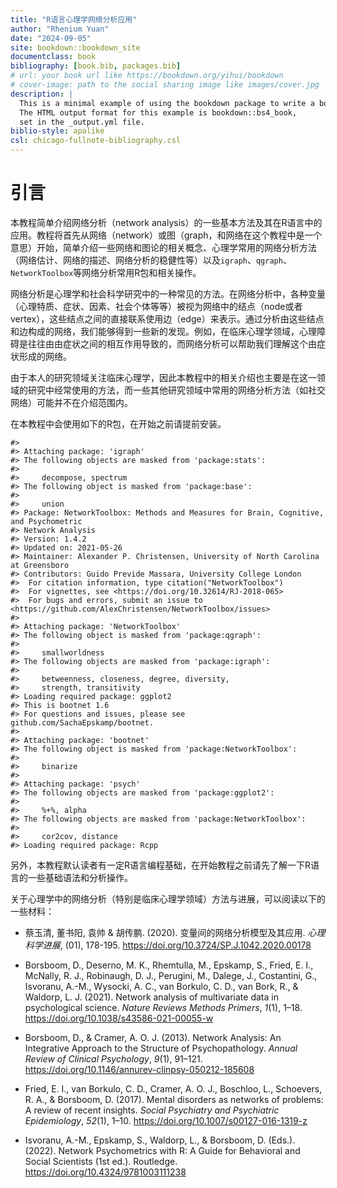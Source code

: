 ```yaml
--- 
title: "R语言心理学网络分析应用"
author: "Rhenium Yuan"
date: "2024-09-05"
site: bookdown::bookdown_site
documentclass: book
bibliography: [book.bib, packages.bib]
# url: your book url like https://bookdown.org/yihui/bookdown
# cover-image: path to the social sharing image like images/cover.jpg
description: |
  This is a minimal example of using the bookdown package to write a book.
  The HTML output format for this example is bookdown::bs4_book,
  set in the _output.yml file.
biblio-style: apalike
csl: chicago-fullnote-bibliography.csl
---
```


# 引言

本教程简单介绍网络分析（network analysis）的一些基本方法及其在R语言中的应用。教程将首先从网络（network）或图（graph，和网络在这个教程中是一个意思）开始，简单介绍一些网络和图论的相关概念、心理学常用的网络分析方法（网络估计、网络的描述、网络分析的稳健性等）以及`igraph`、`qgraph`、`NetworkToolbox`等网络分析常用R包和相关操作。

网络分析是心理学和社会科学研究中的一种常见的方法。在网络分析中，各种变量（心理特质、症状、因素、社会个体等等）被视为网络中的结点（node或者vertex），这些结点之间的直接联系使用边（edge）来表示。通过分析由这些结点和边构成的网络，我们能够得到一些新的发现。例如，在临床心理学领域，心理障碍是往往由由症状之间的相互作用导致的，而网络分析可以帮助我们理解这个由症状形成的网络。

由于本人的研究领域关注临床心理学，因此本教程中的相关介绍也主要是在这一领域的研究中经常使用的方法，而一些其他研究领域中常用的网络分析方法（如社交网络）可能并不在介绍范围内。

在本教程中会使用如下的R包，在开始之前请提前安装。


```
#> 
#> Attaching package: 'igraph'
#> The following objects are masked from 'package:stats':
#> 
#>     decompose, spectrum
#> The following object is masked from 'package:base':
#> 
#>     union
#> Package: NetworkToolbox: Methods and Measures for Brain, Cognitive, and Psychometric
#> Network Analysis
#> Version: 1.4.2
#> Updated on: 2021-05-26
#> Maintainer: Alexander P. Christensen, University of North Carolina at Greensboro
#> Contributors: Guido Previde Massara, University College London
#>  For citation information, type citation("NetworkToolbox")
#>  For vignettes, see <https://doi.org/10.32614/RJ-2018-065> 
#>  For bugs and errors, submit an issue to <https://github.com/AlexChristensen/NetworkToolbox/issues>
#> 
#> Attaching package: 'NetworkToolbox'
#> The following object is masked from 'package:qgraph':
#> 
#>     smallworldness
#> The following objects are masked from 'package:igraph':
#> 
#>     betweenness, closeness, degree, diversity,
#>     strength, transitivity
#> Loading required package: ggplot2
#> This is bootnet 1.6
#> For questions and issues, please see github.com/SachaEpskamp/bootnet.
#> 
#> Attaching package: 'bootnet'
#> The following object is masked from 'package:NetworkToolbox':
#> 
#>     binarize
#> 
#> Attaching package: 'psych'
#> The following objects are masked from 'package:ggplot2':
#> 
#>     %+%, alpha
#> The following objects are masked from 'package:NetworkToolbox':
#> 
#>     cor2cov, distance
#> Loading required package: Rcpp
```

另外，本教程默认读者有一定R语言编程基础，在开始教程之前请先了解一下R语言的一些基础语法和分析操作。

关于心理学中的网络分析（特别是临床心理学领域）方法与进展，可以阅读以下的一些材料：

- 蔡玉清, 董书阳, 袁帅 &  胡传鹏. (2020). 变量间的网络分析模型及其应用. *心理科学进展*, (01), 178-195. https://doi.org/10.3724/SP.J.1042.2020.00178

- Borsboom, D., Deserno, M. K., Rhemtulla, M., Epskamp, S., Fried, E. I., McNally, R. J., Robinaugh, D. J., Perugini, M., Dalege, J., Costantini, G., Isvoranu, A.-M., Wysocki, A. C., van Borkulo, C. D., van Bork, R., & Waldorp, L. J. (2021). Network analysis of multivariate data in psychological science. *Nature Reviews Methods Primers*, *1*(1), 1–18. https://doi.org/10.1038/s43586-021-00055-w

- Borsboom, D., & Cramer, A. O. J. (2013). Network Analysis: An Integrative Approach to the Structure of Psychopathology. *Annual Review of Clinical Psychology*, *9*(1), 91–121. https://doi.org/10.1146/annurev-clinpsy-050212-185608

- Fried, E. I., van Borkulo, C. D., Cramer, A. O. J., Boschloo, L., Schoevers, R. A., & Borsboom, D. (2017). Mental disorders as networks of problems: A review of recent insights. *Social Psychiatry and Psychiatric Epidemiology*, *52*(1), 1–10. https://doi.org/10.1007/s00127-016-1319-z

- Isvoranu, A.-M., Epskamp, S., Waldorp, L., & Borsboom, D. (Eds.). (2022). Network Psychometrics with R: A Guide for Behavioral and Social Scientists (1st ed.). Routledge. https://doi.org/10.4324/9781003111238



